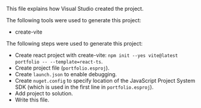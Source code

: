 This file explains how Visual Studio created the project.

The following tools were used to generate this project:
- create-vite

The following steps were used to generate this project:
- Create react project with create-vite: `npm init --yes vite@latest portfolio -- --template=react-ts`.
- Create project file (`portfolio.esproj`).
- Create `launch.json` to enable debugging.
- Create `nuget.config` to specify location of the JavaScript Project System SDK (which is used in the first line in `portfolio.esproj`).
- Add project to solution.
- Write this file.
